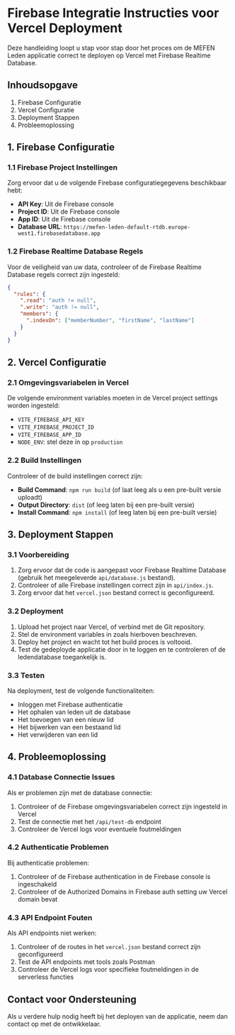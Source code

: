 # Firebase Integratie Instructies voor Vercel Deployment

Deze handleiding loopt u stap voor stap door het proces om de MEFEN Leden applicatie correct te deployen op Vercel met Firebase Realtime Database.

## Inhoudsopgave
1. Firebase Configuratie
2. Vercel Configuratie
3. Deployment Stappen
4. Probleemoplossing

## 1. Firebase Configuratie

### 1.1 Firebase Project Instellingen
Zorg ervoor dat u de volgende Firebase configuratiegegevens beschikbaar hebt:
- **API Key**: Uit de Firebase console
- **Project ID**: Uit de Firebase console
- **App ID**: Uit de Firebase console
- **Database URL**: `https://mefen-leden-default-rtdb.europe-west1.firebasedatabase.app`

### 1.2 Firebase Realtime Database Regels
Voor de veiligheid van uw data, controleer of de Firebase Realtime Database regels correct zijn ingesteld:
```json
{
  "rules": {
    ".read": "auth != null",
    ".write": "auth != null",
    "members": {
      ".indexOn": ["memberNumber", "firstName", "lastName"]
    }
  }
}
```

## 2. Vercel Configuratie

### 2.1 Omgevingsvariabelen in Vercel
De volgende environment variables moeten in de Vercel project settings worden ingesteld:
- `VITE_FIREBASE_API_KEY`
- `VITE_FIREBASE_PROJECT_ID`
- `VITE_FIREBASE_APP_ID`
- `NODE_ENV`: stel deze in op `production`

### 2.2 Build Instellingen
Controleer of de build instellingen correct zijn:
- **Build Command**: `npm run build` (of laat leeg als u een pre-built versie uploadt)
- **Output Directory**: `dist` (of leeg laten bij een pre-built versie)
- **Install Command**: `npm install` (of leeg laten bij een pre-built versie)

## 3. Deployment Stappen

### 3.1 Voorbereiding
1. Zorg ervoor dat de code is aangepast voor Firebase Realtime Database (gebruik het meegeleverde `api/database.js` bestand).
2. Controleer of alle Firebase instellingen correct zijn in `api/index.js`.
3. Zorg ervoor dat het `vercel.json` bestand correct is geconfigureerd.

### 3.2 Deployment
1. Upload het project naar Vercel, of verbind met de Git repository.
2. Stel de environment variables in zoals hierboven beschreven.
3. Deploy het project en wacht tot het build proces is voltooid.
4. Test de gedeployde applicatie door in te loggen en te controleren of de ledendatabase toegankelijk is.

### 3.3 Testen
Na deployment, test de volgende functionaliteiten:
- Inloggen met Firebase authenticatie
- Het ophalen van leden uit de database
- Het toevoegen van een nieuw lid
- Het bijwerken van een bestaand lid
- Het verwijderen van een lid

## 4. Probleemoplossing

### 4.1 Database Connectie Issues
Als er problemen zijn met de database connectie:
1. Controleer of de Firebase omgevingsvariabelen correct zijn ingesteld in Vercel
2. Test de connectie met het `/api/test-db` endpoint
3. Controleer de Vercel logs voor eventuele foutmeldingen

### 4.2 Authenticatie Problemen
Bij authenticatie problemen:
1. Controleer of de Firebase authentication in de Firebase console is ingeschakeld
2. Controleer of de Authorized Domains in Firebase auth setting uw Vercel domain bevat

### 4.3 API Endpoint Fouten
Als API endpoints niet werken:
1. Controleer of de routes in het `vercel.json` bestand correct zijn geconfigureerd
2. Test de API endpoints met tools zoals Postman
3. Controleer de Vercel logs voor specifieke foutmeldingen in de serverless functies

## Contact voor Ondersteuning
Als u verdere hulp nodig heeft bij het deployen van de applicatie, neem dan contact op met de ontwikkelaar.